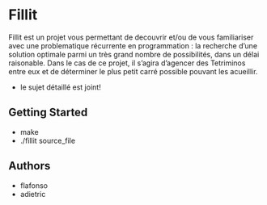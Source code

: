 # Fillit

Fillit est un projet vous permettant de decouvrir et/ou de vous familiariser avec une problematique récurrente en programmation : la recherche d’une solution optimale parmi un très grand nombre de possibilités, dans un délai raisonable. Dans le cas de ce projet, il s’agira d’agencer des Tetriminos entre eux et de déterminer le plus petit carré possible pouvant les acueillir.

* le sujet détaillé est joint!

## Getting Started

* make
* ./fillit source_file

## Authors

* flafonso
* adietric
